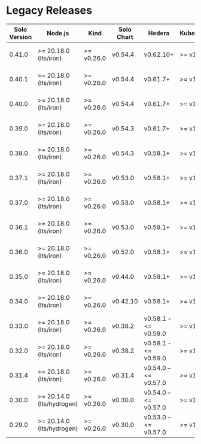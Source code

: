 # Legacy Releases

| Solo Version | Node.js                   | Kind       | Solo Chart | Hedera               | Kubernetes | Kubectl    | Helm    | k9s        | Docker Resources         | Release Date | End of Support |
|--------------|---------------------------|------------|------------|----------------------|------------|------------|---------|------------|--------------------------|--------------|----------------|
| 0.41.0       | >= 20.18.0 (lts/iron)     | >= v0.26.0 | v0.54.4    | v0.62.10+            | >= v1.27.3 | >= v1.27.3 | v3.14.2 | >= v0.27.4 | Memory >= 12GB, CPU >= 4 | 2025-07-24   | 2025-08-24     |
| 0.40.1       | >= 20.18.0 (lts/iron)     | >= v0.26.0 | v0.54.4    | v0.61.7+             | >= v1.27.3 | >= v1.27.3 | v3.14.2 | >= v0.27.4 | Memory >= 12GB, CPU >= 4 | 2025-07-17   | 2025-08-17     |
| 0.40.0       | >= 20.18.0 (lts/iron)     | >= v0.26.0 | v0.54.4    | v0.61.7+             | >= v1.27.3 | >= v1.27.3 | v3.14.2 | >= v0.27.4 | Memory >= 12GB, CPU >= 4 | 2025-07-16   | 2025-08-16     |
| 0.39.0       | >= 20.18.0 (lts/iron)     | >= v0.26.0 | v0.54.3    | v0.61.7+             | >= v1.27.3 | >= v1.27.3 | v3.14.2 | >= v0.27.4 | Memory >= 12GB, CPU >= 4 | 2025-07-03   | 2025-08-03     |
| 0.38.0       | >= 20.18.0 (lts/iron)     | >= v0.26.0 | v0.54.3    | v0.58.1+             | >= v1.27.3 | >= v1.27.3 | v3.14.2 | >= v0.27.4 | Memory >= 12GB, CPU >= 4 | 2025-06-26   | 2025-07-26     |
| 0.37.1       | >= 20.18.0 (lts/iron)     | >= v0.26.0 | v0.53.0    | v0.58.1+             | >= v1.27.3 | >= v1.27.3 | v3.14.2 | >= v0.27.4 | Memory >= 12GB, CPU >= 4 | 2025-06-03   | 2025-07-03     |
| 0.37.0       | >= 20.18.0 (lts/iron)     | >= v0.26.0 | v0.53.0    | v0.58.1+             | >= v1.27.3 | >= v1.27.3 | v3.14.2 | >= v0.27.4 | Memory >= 12GB, CPU >= 4 | 2025-06-02   | 2025-07-02     |
| 0.36.1       | >= 20.18.0 (lts/iron)     | >= v0.26.0 | v0.53.0    | v0.58.1+             | >= v1.27.3 | >= v1.27.3 | v3.14.2 | >= v0.27.4 | Memory >= 12GB, CPU >= 4 | 2025-05-28   | 2025-06-28     |
| 0.36.0       | >= 20.18.0 (lts/iron)     | >= v0.26.0 | v0.52.0    | v0.58.1+             | >= v1.27.3 | >= v1.27.3 | v3.14.2 | >= v0.27.4 | Memory >= 12GB, CPU >= 4  | 2025-05-23   | 2025-06-23     |
| 0.35.0       | >= 20.18.0 (lts/iron)     | >= v0.26.0 | v0.44.0    | v0.58.1+             | >= v1.27.3 | >= v1.27.3 | v3.14.2 | >= v0.27.4 | Memory >= 12GB, CPU >= 4  | 2025-02-20   | 2025-03-20     |
| 0.34.0       | >= 20.18.0 (lts/iron)     | >= v0.26.0 | v0.42.10   | v0.58.1+             | >= v1.27.3 | >= v1.27.3 | v3.14.2 | >= v0.27.4 | Memory >= 12GB, CPU >= 4  | 2025-01-24   | 2025-02-24     |
| 0.33.0       | >= 20.18.0 (lts/iron)     | >= v0.26.0 | v0.38.2    | v0.58.1 - <= v0.59.0 | >= v1.27.3 | >= v1.27.3 | v3.14.2 | >= v0.27.4 | Memory >= 12GB, CPU >= 4  | 2025-01-13   | 2025-02-13     |
| 0.32.0       | >= 20.18.0 (lts/iron)     | >= v0.26.0 | v0.38.2    | v0.58.1 - <= v0.59.0 | >= v1.27.3 | >= v1.27.3 | v3.14.2 | >= v0.27.4 | Memory >= 12GB, CPU >= 4  | 2024-12-31   | 2025-01-31     |
| 0.31.4       | >= 20.18.0 (lts/iron)     | >= v0.26.0 | v0.31.4    | v0.54.0 – <= v0.57.0 | >= v1.27.3 | >= v1.27.3 | v3.14.2 | >= v0.27.4 | Memory >= 12GB, CPU >= 4  | 2024-10-23   | 2024-11-23     |
| 0.30.0       | >= 20.14.0 (lts/hydrogen) | >= v0.26.0 | v0.30.0    | v0.54.0 – <= v0.57.0 | >= v1.27.3 | >= v1.27.3 | v3.14.2 | >= v0.27.4 | Memory >= 12GB, CPU >= 4  | 2024-09-17   | 2024-10-17     |
| 0.29.0       | >= 20.14.0 (lts/hydrogen) | >= v0.26.0 | v0.30.0    | v0.53.0 – <= v0.57.0 | >= v1.27.3 | >= v1.27.3 | v3.14.2 | >= v0.27.4 | Memory >= 12GB, CPU >= 4  | 2024-09-06   | 2024-10-06     |

